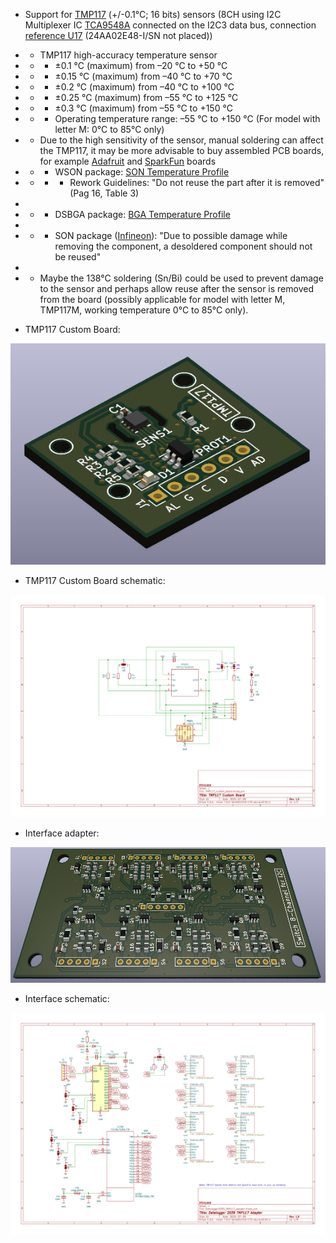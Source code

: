 - Support for [TMP117](https://www.ti.com/product/TMP117) (+/-0.1°C; 16 bits) sensors (8CH using I2C Multiplexer IC [TCA9548A](https://www.sparkfun.com/products/16784) connected on the I2C3 data bus, connection [reference U17](https://github.com/rtek1000/Datalogger_2039/blob/main/Hardware/Datalogger_2039.pdf) (24AA02E48-I/SN not placed))
- - TMP117 high-accuracy temperature sensor
- - - ±0.1 °C (maximum) from –20 °C to +50 °C
- - - ±0.15 °C (maximum) from –40 °C to +70 °C
- - - ±0.2 °C (maximum) from –40 °C to +100 °C
- - - ±0.25 °C (maximum) from –55 °C to +125 °C
- - - ±0.3 °C (maximum) from –55 °C to +150 °C
- - - Operating temperature range: –55 °C to +150 °C (For model with letter M: 0°C to 85°C only)
- - Due to the high sensitivity of the sensor, manual soldering can affect the TMP117, it may be more advisable to buy assembled PCB boards, for example [Adafruit](https://www.adafruit.com/product/4821) and [SparkFun](https://www.sparkfun.com/products/15805) boards
- - - WSON package: [SON Temperature Profile](https://www.ti.com/lit/an/slua271b/slua271b.pdf)
- - - - Rework Guidelines: "Do not reuse the part after it is removed" (Pag 16, Table 3)
-
- - - DSBGA package: [BGA Temperature Profile](https://www.ti.com/lit/wp/ssyz015b/ssyz015b.pdf)
-
- - - SON package ([Infineon](https://www.infineon.com/dgdl/Infineon-Additional_product_information_SON_packages-AN-v00_01-EN.pdf?fileId=db3a30433e82b1cf013e82faab2000e5)): "Due to possible damage while removing the component, a desoldered component
should not be reused"
-
- - Maybe the 138°C soldering (Sn/Bi) could be used to prevent damage to the sensor and perhaps allow reuse after the sensor is removed from the board (possibly applicable for model with letter M, TMP117M, working temperature 0°C to 85°C only).
 
- TMP117 Custom Board:

![img](https://raw.githubusercontent.com/rtek1000/Datalogger_2039/main/Hardware/TMP117/TMP117_Custom_Board/TMP117_custom_board/TMP117_custom_board_Top2.png)

- TMP117 Custom Board schematic:

![img](https://raw.githubusercontent.com/rtek1000/Datalogger_2039/main/Hardware/TMP117/TMP117_Custom_Board/TMP117_custom_board/TMP117_custom_board_Schematic.png)

- Interface adapter:

![img](https://raw.githubusercontent.com/rtek1000/Datalogger_2039/main/Hardware/TMP117/Datalogger2039_TMP117_adapter/Datalogger2039_TMP117_adapter_1.png)

- Interface schematic:

![img](https://raw.githubusercontent.com/rtek1000/Datalogger_2039/main/Hardware/TMP117/Datalogger2039_TMP117_adapter/Datalogger2039_TMP117_adapter_Main_Schematic.png)
